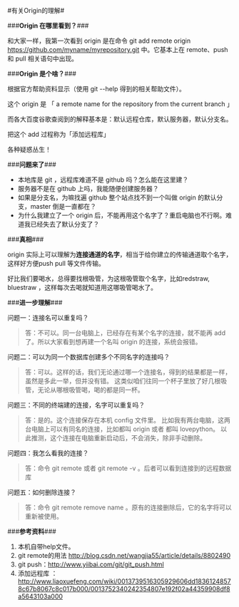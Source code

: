 #有关Origin的理解#

###**Origin 在哪里看到？**###

和大家一样，我第一次看到 origin 是在命令 git add remote origin https://github.com/myname/myrepository.git 中。它基本上在 remote、push 和 pull 相关语句中出现。

###**Origin 是个啥？**###

根据官方帮助资料显示（使用 git --help 得到的相关帮助文件）。    

这个 origin 是 「 a remote name for the repository from the current branch 」  

而各大百度谷歌查阅到的解释基本是：默认远程仓库，默认服务器，默认分支名。 

把这个 add 过程称为「添加远程库」   

各种疑惑丛生！

###**问题来了**###

- 本地库是 git ，远程库难道不是 github 吗？怎么能在这里建？
- 服务器不是在 github 上吗，我能随便创建服务器？
- 如果是分支名，为嘛找遍 github 整个站点找不到一个叫做 origin 的默认分支，master 倒是一直都在？
- 为什么我建立了一个 origin 后，不能再用这个名字了？重启电脑也不行啊。难道我已经失去了默认分支了？

###**真相**###

origin 实际上可以理解为**连接通道的名字**，相当于给你建立的传输通道取个名字，这样好方便push pull 等文件传输。

好比我们要喝水，总得要找根吸管，为这根吸管取个名字，比如redstraw, bluestraw ，这样每次去喝就知道用这哪吸管喝水了。

###**进一步理解**###

问题一：连接名可以重复吗？  
>答：不可以。同一台电脑上，已经存在有某个名字的连接，就不能再 add 了。所以大家看到想再建一个名叫 origin 的连接，系统会报错。

问题二：可以为同一个数据库创建多个不同名字的连接吗？  
>答：可以。这样的话，我们无论通过哪一个连接名，得到的结果都是一样，虽然是多此一举，但并没有错。
这类似咱们往同一个杯子里放了好几根吸管，无论从哪根吸管喝，喝的都是同一杯。

问题三：不同的终端建的连接，名字可以重复吗？  
>答：是的。这个连接保存在本机 config 文件里。 比如我有两台电脑，这两台电脑上可以有同名的连接，比如都叫 origin 或者 都叫 lovepython。 以此推测，这个连接在电脑重新启动后，不会消失，除非手动删除。 

问题四：我怎么看我的连接？  
>答：命令 git remote 或者 git remote -v 。后者可以看到连接到的远程数据库

问题五：如何删除连接？  
>答：命令 git remote remove name 。原有的连接删除后，它的名字将可以重新被使用。
  

###**参考资料**###

1. 本机自带help文件。
2. git remote的用法 http://blog.csdn.net/wangjia55/article/details/8802490
3. git push：http://www.yiibai.com/git/git_push.html
4. 添加远程库 ：http://www.liaoxuefeng.com/wiki/0013739516305929606dd18361248578c67b8067c8c017b000/0013752340242354807e192f02a44359908df8a5643103a000